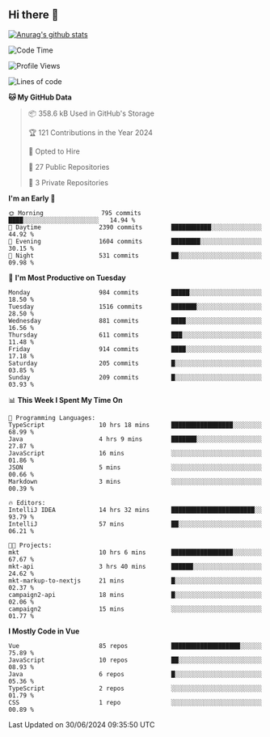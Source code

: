 ## Hi there 👋

[![Anurag's github stats](https://github-readme-stats.vercel.app/api?username=Songwonseok)](https://github.com/anuraghazra/github-readme-stats)



<!--START_SECTION:waka-->
![Code Time](http://img.shields.io/badge/Code%20Time-2%2C878%20hrs%2057%20mins-blue)

![Profile Views](http://img.shields.io/badge/Profile%20Views-0-blue)

![Lines of code](https://img.shields.io/badge/From%20Hello%20World%20I%27ve%20Written-34.8%20million%20lines%20of%20code-blue)

**🐱 My GitHub Data** 

> 📦 358.6 kB Used in GitHub's Storage 
 > 
> 🏆 121 Contributions in the Year 2024
 > 
> 💼 Opted to Hire
 > 
> 📜 27 Public Repositories 
 > 
> 🔑 3 Private Repositories 
 > 
**I'm an Early 🐤** 

```text
🌞 Morning                795 commits         ████░░░░░░░░░░░░░░░░░░░░░   14.94 % 
🌆 Daytime                2390 commits        ███████████░░░░░░░░░░░░░░   44.92 % 
🌃 Evening                1604 commits        ████████░░░░░░░░░░░░░░░░░   30.15 % 
🌙 Night                  531 commits         ██░░░░░░░░░░░░░░░░░░░░░░░   09.98 % 
```
📅 **I'm Most Productive on Tuesday** 

```text
Monday                   984 commits         █████░░░░░░░░░░░░░░░░░░░░   18.50 % 
Tuesday                  1516 commits        ███████░░░░░░░░░░░░░░░░░░   28.50 % 
Wednesday                881 commits         ████░░░░░░░░░░░░░░░░░░░░░   16.56 % 
Thursday                 611 commits         ███░░░░░░░░░░░░░░░░░░░░░░   11.48 % 
Friday                   914 commits         ████░░░░░░░░░░░░░░░░░░░░░   17.18 % 
Saturday                 205 commits         █░░░░░░░░░░░░░░░░░░░░░░░░   03.85 % 
Sunday                   209 commits         █░░░░░░░░░░░░░░░░░░░░░░░░   03.93 % 
```


📊 **This Week I Spent My Time On** 

```text
💬 Programming Languages: 
TypeScript               10 hrs 18 mins      █████████████████░░░░░░░░   68.99 % 
Java                     4 hrs 9 mins        ███████░░░░░░░░░░░░░░░░░░   27.87 % 
JavaScript               16 mins             ░░░░░░░░░░░░░░░░░░░░░░░░░   01.86 % 
JSON                     5 mins              ░░░░░░░░░░░░░░░░░░░░░░░░░   00.66 % 
Markdown                 3 mins              ░░░░░░░░░░░░░░░░░░░░░░░░░   00.39 % 

🔥 Editors: 
IntelliJ IDEA            14 hrs 32 mins      ███████████████████████░░   93.79 % 
IntelliJ                 57 mins             ██░░░░░░░░░░░░░░░░░░░░░░░   06.21 % 

🐱‍💻 Projects: 
mkt                      10 hrs 6 mins       █████████████████░░░░░░░░   67.67 % 
mkt-api                  3 hrs 40 mins       ██████░░░░░░░░░░░░░░░░░░░   24.62 % 
mkt-markup-to-nextjs     21 mins             █░░░░░░░░░░░░░░░░░░░░░░░░   02.37 % 
campaign2-api            18 mins             █░░░░░░░░░░░░░░░░░░░░░░░░   02.06 % 
campaign2                15 mins             ░░░░░░░░░░░░░░░░░░░░░░░░░   01.77 % 
```

**I Mostly Code in Vue** 

```text
Vue                      85 repos            ███████████████████░░░░░░   75.89 % 
JavaScript               10 repos            ██░░░░░░░░░░░░░░░░░░░░░░░   08.93 % 
Java                     6 repos             █░░░░░░░░░░░░░░░░░░░░░░░░   05.36 % 
TypeScript               2 repos             ░░░░░░░░░░░░░░░░░░░░░░░░░   01.79 % 
CSS                      1 repo              ░░░░░░░░░░░░░░░░░░░░░░░░░   00.89 % 
```




 Last Updated on 30/06/2024 09:35:50 UTC
<!--END_SECTION:waka-->
